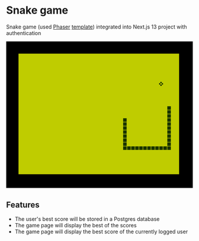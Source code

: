 # Snake game

Snake game (used [Phaser](https://phaser.io/) [template](https://github.com/photonstorm/phaser3-examples/tree/master/public/src/games/snake)) integrated into Next.js 13 project with authentication

![image](./public/screenshot.png)

## Features

- The user's best score will be stored in a Postgres database
- The game page will display the best of the scores
- The game page will display the best score of the currently logged user
